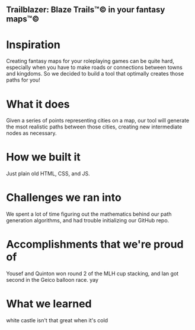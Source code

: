 ## Trailblazer: Blaze Trails™© in your fantasy maps™©
# Inspiration
Creating fantasy maps for your roleplaying games can be quite hard, especially when you have to make roads or connections between towns and kingdoms. So we decided to build a tool that optimally creates those paths for you!
# What it does
Given a series of points representing cities on a map, our tool will generate the msot realistic paths between those cities, creating new intermediate nodes as necessary.
# How we built it
Just plain old HTML, CSS, and JS.
# Challenges we ran into
We spent a lot of time figuring out the mathematics behind our path generation algorithms, and had trouble initializing our GitHub repo.
# Accomplishments that we're proud of
Yousef and Quinton won round 2 of the MLH cup stacking, and Ian got second in the Geico balloon race. yay
# What we learned
white castle isn't that great when it's cold

